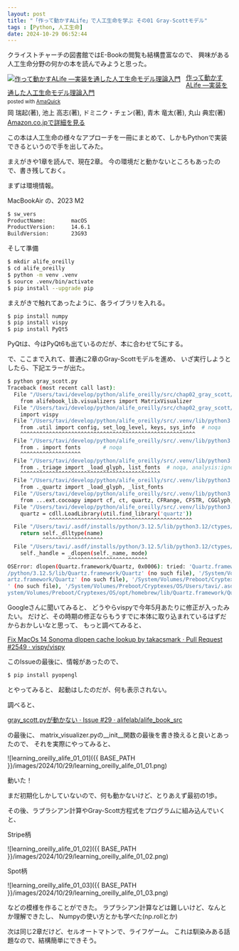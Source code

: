 ```yaml
---
layout: post
title: "「作って動かすALife」で人工生命を学ぶ その01 Gray-Scottモデル"
tags : [Python, 人工生命]
date: 2024-10-29 06:52:44
---
```




クライストチャーチの図書館ではE-Bookの閲覧も結構豊富なので、
興味がある人工生命分野の何かの本を読んでみようと思った。

<div class="AmaQuick-box" style="margin-bottom: 0px;"><div class="AmaQuick-image" style="float: left; margin: 0px 12px 1px 0px;"><a href="https://www.amazon.co.jp/dp/4873118476/?tag=tavi06-22" name="AmaQuicklink" target="_blank"><img src="https://m.media-amazon.com/images/I/516dQmDuT3L._SL200_.jpg" alt="作って動かすALife ―実装を通した人工生命モデル理論入門" style="border: none;"/></a></div><div class="AmaQuick-info" style="margin-bottom: 10px; line-height: 120%"><div class="AmaQuick-name" style="margin-bottom: 10px; line-height: 120%"><a href="https://www.amazon.co.jp/dp/4873118476/?tag=tavi06-22" name="AmaQuicklink" target="_blank">作って動かすALife ―実装を通した人工生命モデル理論入門</a><div class="AmaQuick-powered-date" style="font-size: 80%; margin-top: 5px; line-height: 120%">posted with <a href="https://creazy.net/amazon_quick_affiliate" title="AmaQuick" target="_blank">AmaQuick</a></div></div><div class="AmaQuick-detail">岡 瑞起(著), 池上 高志(著), ドミニク・チェン(著), 青木 竜太(著), 丸山 典宏(著)</div><div class="AmaQuick-sub-info" style="float: left;"><div class="AmaQuick-link" style="margin-top: 5px"><a href="https://www.amazon.co.jp/dp/4873118476/?tag=tavi06-22" name="AmaQuicklink" target="_blank">Amazon.co.jpで詳細を見る</a></div></div></div><div class="AmaQuick-footer" style="clear: left"></div></div>

この本は人工生命の様々なアプローチを一冊にまとめて、しかもPythonで実装できるというので手を出してみた。



まえがきや1章を読んで、現在2章。
今の環境だと動かないところもあったので、書き残しておく。



まずは環境情報。


MacBookAir の、2023 M2 

```bash
$ sw_vers
ProductName:		macOS
ProductVersion:		14.6.1
BuildVersion:		23G93
```

そして準備

```bash
$ mkdir alife_oreilly
$ cd alife_oreilly
$ python -m venv .venv
$ source .venv/bin/activate
$ pip install --upgrade pip
```

まえがきで触れてあったように、各ライブラリを入れる。


```bash
$ pip install numpy
$ pip install vispy
$ pip install PyQt5
```

PyQtは、今はPyQt6も出ているのだが、本に合わせて5にする。



で、ここまで入れて、普通に2章のGray-Scottモデルを進め、
いざ実行しようとしたら、下記エラーが出た。

```bash
$ python gray_scott.py 
Traceback (most recent call last):
  File "/Users/tavi/develop/python/alife_oreilly/src/chap02_gray_scott/gray_scott.py", line 4, in <module>
    from alifebook_lib.visualizers import MatrixVisualizer
  File "/Users/tavi/develop/python/alife_oreilly/src/chap02_gray_scott/../alifebook_lib/__init__.py", line 1, in <module>
    import vispy
  File "/Users/tavi/develop/python/alife_oreilly/src/.venv/lib/python3.12/site-packages/vispy/__init__.py", line 27, in <module>
    from .util import config, set_log_level, keys, sys_info  # noqa
    ^^^^^^^^^^^^^^^^^^^^^^^^^^^^^^^^^^^^^^^^^^^^^^^^^^^^^^^
  File "/Users/tavi/develop/python/alife_oreilly/src/.venv/lib/python3.12/site-packages/vispy/util/__init__.py", line 14, in <module>
    from . import fonts       # noqa
    ^^^^^^^^^^^^^^^^^^^
  File "/Users/tavi/develop/python/alife_oreilly/src/.venv/lib/python3.12/site-packages/vispy/util/fonts/__init__.py", line 13, in <module>
    from ._triage import _load_glyph, list_fonts  # noqa, analysis:ignore
    ^^^^^^^^^^^^^^^^^^^^^^^^^^^^^^^^^^^^^^^^^^^^
  File "/Users/tavi/develop/python/alife_oreilly/src/.venv/lib/python3.12/site-packages/vispy/util/fonts/_triage.py", line 14, in <module>
    from ._quartz import _load_glyph, _list_fonts
  File "/Users/tavi/develop/python/alife_oreilly/src/.venv/lib/python3.12/site-packages/vispy/util/fonts/_quartz.py", line 12, in <module>
    from ...ext.cocoapy import cf, ct, quartz, CFRange, CFSTR, CGGlyph, UniChar, \
  File "/Users/tavi/develop/python/alife_oreilly/src/.venv/lib/python3.12/site-packages/vispy/ext/cocoapy.py", line 1288, in <module>
    quartz = cdll.LoadLibrary(util.find_library('quartz'))
             ^^^^^^^^^^^^^^^^^^^^^^^^^^^^^^^^^^^^^^^^^^^^^
  File "/Users/tavi/.asdf/installs/python/3.12.5/lib/python3.12/ctypes/__init__.py", line 460, in LoadLibrary
    return self._dlltype(name)
           ^^^^^^^^^^^^^^^^^^^
  File "/Users/tavi/.asdf/installs/python/3.12.5/lib/python3.12/ctypes/__init__.py", line 379, in __init__
    self._handle = _dlopen(self._name, mode)
                   ^^^^^^^^^^^^^^^^^^^^^^^^^
OSError: dlopen(Quartz.framework/Quartz, 0x0006): tried: 'Quartz.framework/Quartz' (no such file), '/System/Volumes/Preboot/Cryptexes/OSQuartz.framework/Quartz' (no such file), '/Users/tavi/.asdf/installs
/python/3.12.5/lib/Quartz.framework/Quartz' (no such file), '/System/Volumes/Preboot/Cryptexes/OS/Users/tavi/.asdf/installs/python/3.12.5/lib/Quartz.framework/Quartz' (no such file), '/opt/homebrew/lib/Qu
artz.framework/Quartz' (no such file), '/System/Volumes/Preboot/Cryptexes/OS/opt/homebrew/lib/Quartz.framework/Quartz' (no such file), '/Users/tavi/.asdf/installs/python/3.12.5/lib/Quartz.framework/Quartz
' (no such file), '/System/Volumes/Preboot/Cryptexes/OS/Users/tavi/.asdf/installs/python/3.12.5/lib/Quartz.framework/Quartz' (no such file), '/opt/homebrew/lib/Quartz.framework/Quartz' (no such file), '/S
ystem/Volumes/Preboot/Cryptexes/OS/opt/homebrew/lib/Quartz.framework/Quartz' (no such file), '/usr/lib/Quartz.framework/Quartz' (no such file, not in dyld cache), 'Quartz.framework/Quartz' (no such file)
```

Googleさんに聞いてみると、
どうやらvispyで今年5月あたりに修正が入ったみたい。
だけど、その時期の修正ならもうすでに本体に取り込まれているはずだからおかしいなと思って、
もっと調べてみると、

[Fix MacOs 14 Sonoma dlopen cache lookup by takacsmark · Pull Request #2549 · vispy/vispy](https://github.com/vispy/vispy/pull/2549)

このIssueの最後に、情報があったので、

```bash
$ pip install pyopengl
```

とやってみると、 
起動はしたのだが、何も表示されない。

調べると、

[gray_scott.pyが動かない · Issue #29 · alifelab/alife_book_src](https://github.com/alifelab/alife_book_src/issues/29)

の最後に、
matrix_visualizer.pyの__init__関数の最後を書き換えると良いとあったので、
それを実際にやってみると、

![learning_oreilly_alife_01_01]({{ BASE_PATH }}/images/2024/10/29/learning_oreilly_alife_01_01.png)


動いた！

まだ初期化しかしていないので、何も動かないけど、とりあえず最初の1歩。



その後、ラプラシアン計算やGray-Scott方程式をプログラムに組み込んでいくと、


Stripe柄

![learning_oreilly_alife_01_02]({{ BASE_PATH }}/images/2024/10/29/learning_oreilly_alife_01_02.png)


Spot柄

![learning_oreilly_alife_01_03]({{ BASE_PATH }}/images/2024/10/29/learning_oreilly_alife_01_03.png)


などの模様を作ることができた。
ラプラシアン計算などは難しいけど、なんとか理解できたし、
Numpyの使い方とかも学べた(np.rollとか)

次は同じ2章だけど、セルオートマトンで、ライフゲーム。
これは馴染みある話題なので、結構簡単にできそう。


